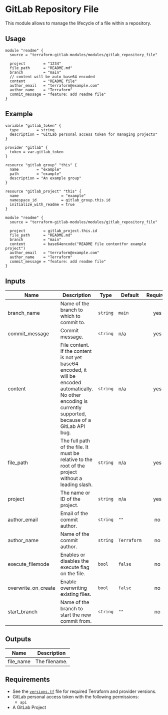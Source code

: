 # GitLab Repository File

This module allows to manage the lifecycle of a file within a repository.

## Usage

```hcl
module "readme" {
  source = "terraform-gitlab-modules/modules/gitlab_repository_file"

  project        = "1234"
  file_path      = "README.md"
  branch         = "main"
  // content will be auto base64 encoded
  content        = "README file"
  author_email   = "terraform@example.com"
  author_name    = "Terraform"
  commit_message = "feature: add readme file"
}
```

## Example

```hcl
variable "gitlab_token" {
  type        = string
  description = "GitLab personal access token for managing projects"
}

provider "gitlab" {
  token = var.gitlab_token
}

resource "gitlab_group" "this" {
  name        = "example"
  path        = "example"
  description = "An example group"
}

resource "gitlab_project" "this" {
  name                   = "example"
  namespace_id           = gitlab_group.this.id
  initialize_with_readme = true
}

module "readme" {
  source = "terraform-gitlab-modules/modules/gitlab_repository_file"

  project        = gitlab_project.this.id
  file_path      = "README.md"
  branch         = "main"
  content        = base64encode("README file contentfor example project")
  author_email   = "terraform@example.com"
  author_name    = "Terraform"
  commit_message = "feature: add readme file"
}

```

<!-- BEGINNING OF PRE-COMMIT-TERRAFORM DOCS HOOK -->
## Inputs

| Name | Description | Type | Default | Required |
|------|-------------|------|---------|:--------:|
| branch\_name | Name of the branch to which to commit to. | `string` | `main` | yes |
| commit\_message | Commit message. | `string` | n/a | yes |
| content | File content. If the content is not yet base64 encoded, it will be encoded automatically. No other encoding is currently supported, because of a GitLab API bug. | `string` | n/a | yes |
| file\_path | The full path of the file. It must be relative to the root of the project without a leading slash. | `string` | n/a | yes |
| project | The name or ID of the project. | `string` | n/a | yes |
| author\_email | Email of the commit author. | `string` | `""` | no |
| author\_name | Name of the commit author. | `string` | `Terraform` | no |
| execute\_filemode | Enables or disables the execute flag on the file. | `bool` | `false` | no |
| overwrite\_on\_create | Enable overwriting existing files. | `bool` | `false` | no |
| start\_branch | Name of the branch to start the new commit from. | `string` | `""` | no |

## Outputs

| Name | Description |
|------|-------------|
| file\_name | The filename. |

<!-- END OF PRE-COMMIT-TERRAFORM DOCS HOOK -->

## Requirements

- See the [`versions.tf`](versions.tf) file for required Terraform and provider versions.
- GitLab personal access token with the following permissions:
    - `api`
- A GitLab Project